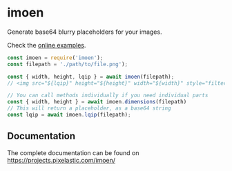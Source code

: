 <!--
  This page was automatically generated by aberlaas readme.
  DO NOT EDIT IT MANUALLY.
-->

# imoen

Generate base64 blurry placeholders for your images.

Check the [online examples](https://projects.pixelastic.com/imoen/examples/).

```js
const imoen = require('imoen');
const filepath = './path/to/file.png');

const { width, height, lqip } = await imoen(filepath);
// <img src="${lqip}" height="${height}" width="${width}" style="filter:blur(5px)" />

// You can call methods individually if you need individual parts
const { width, height } = await imoen.dimensions(filepath)
// This will return a placeholder, as a base64 string
const lqip = await imoen.lqip(filepath);
```

## Documentation

The complete documentation can be found on https://projects.pixelastic.com/imoen/